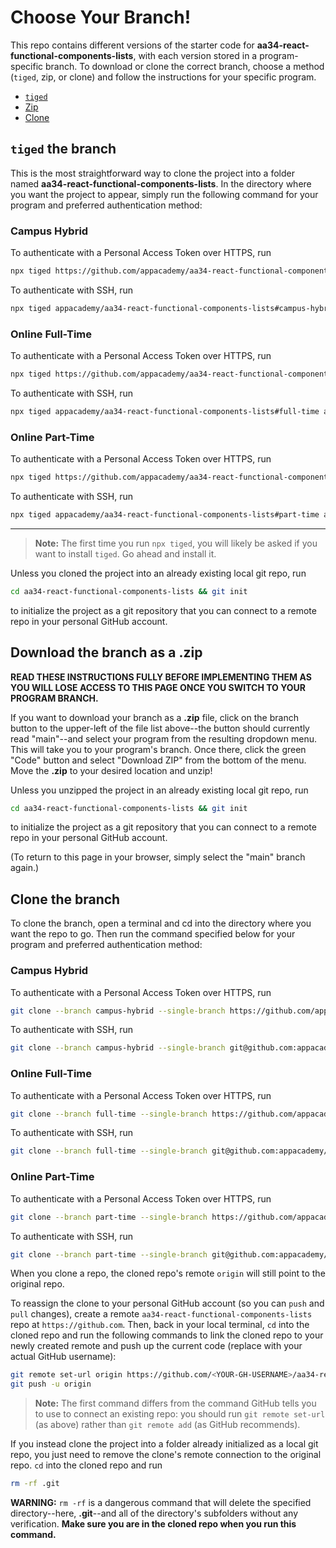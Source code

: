 # Choose Your Branch!

This repo contains different versions of the starter code for **aa34-react-functional-components-lists**,
with each version stored in a program-specific branch. To download or clone the
correct branch, choose a method (`tiged`, zip, or clone) and follow the
instructions for your specific program.

* [`tiged`](#tiged-the-branch)
* [Zip](#download-the-branch-as-a-zip)
* [Clone](#clone-the-branch)

## `tiged` the branch

This is the most straightforward way to clone the project into a folder named
**aa34-react-functional-components-lists**. In the directory where you want the project to appear, simply
run the following command for your program and preferred authentication method:

### Campus Hybrid

To authenticate with a Personal Access Token over HTTPS, run

```sh
npx tiged https://github.com/appacademy/aa34-react-functional-components-lists#campus-hybrid aa34-react-functional-components-lists
```

To authenticate with SSH, run

```sh
npx tiged appacademy/aa34-react-functional-components-lists#campus-hybrid aa34-react-functional-components-lists
```

### Online Full-Time

To authenticate with a Personal Access Token over HTTPS, run

```sh
npx tiged https://github.com/appacademy/aa34-react-functional-components-lists#full-time aa34-react-functional-components-lists
```

To authenticate with SSH, run

```sh
npx tiged appacademy/aa34-react-functional-components-lists#full-time aa34-react-functional-components-lists
```

### Online Part-Time

To authenticate with a Personal Access Token over HTTPS, run

```sh
npx tiged https://github.com/appacademy/aa34-react-functional-components-lists#part-time aa34-react-functional-components-lists
```

To authenticate with SSH, run

```sh
npx tiged appacademy/aa34-react-functional-components-lists#part-time aa34-react-functional-components-lists
```

-----

> **Note:** The first time you run `npx tiged`, you will likely be asked if you
> want to install `tiged`. Go ahead and install it.

Unless you cloned the project into an already existing local git repo, run

```sh
cd aa34-react-functional-components-lists && git init
```

to initialize the project as a git repository that you can connect to a remote
repo in your personal GitHub account.

## Download the branch as a .zip

**READ THESE INSTRUCTIONS FULLY BEFORE IMPLEMENTING THEM AS YOU WILL LOSE ACCESS
TO THIS PAGE ONCE YOU SWITCH TO YOUR PROGRAM BRANCH.**

If you want to download your branch as a __.zip__ file, click on the branch
button to the upper-left of the file list above--the button should currently
read "main"--and select your program from the resulting dropdown menu. This will
take you to your program's branch. Once there, click the green "Code" button and
select "Download ZIP" from the bottom of the menu. Move the __.zip__ to your
desired location and unzip!

Unless you unzipped the project in an already existing local git repo, run

```sh
cd aa34-react-functional-components-lists && git init
```

to initialize the project as a git repository that you can connect to a remote
repo in your personal GitHub account.

(To return to this page in your browser, simply select the "main" branch again.)

## Clone the branch

To clone the branch, open a terminal and cd into the directory where you want
the repo to go. Then run the command specified below for your program and
preferred authentication method:

### Campus Hybrid

To authenticate with a Personal Access Token over HTTPS, run

```sh
git clone --branch campus-hybrid --single-branch https://github.com/appacademy/aa34-react-functional-components-lists.git
```

To authenticate with SSH, run

```sh
git clone --branch campus-hybrid --single-branch git@github.com:appacademy/aa34-react-functional-components-lists.git
```

### Online Full-Time

To authenticate with a Personal Access Token over HTTPS, run

```sh
git clone --branch full-time --single-branch https://github.com/appacademy/aa34-react-functional-components-lists.git
```

To authenticate with SSH, run

```sh
git clone --branch full-time --single-branch git@github.com:appacademy/aa34-react-functional-components-lists.git
```

### Online Part-Time

To authenticate with a Personal Access Token over HTTPS, run

```sh
git clone --branch part-time --single-branch https://github.com/appacademy/aa34-react-functional-components-lists.git
```

To authenticate with SSH, run

```sh
git clone --branch part-time --single-branch git@github.com:appacademy/aa34-react-functional-components-lists.git
```

When you clone a repo, the cloned repo's remote `origin` will still point to the
original repo.

To reassign the clone to your personal GitHub account (so you can `push` and
`pull` changes), create a remote `aa34-react-functional-components-lists` repo at `https://github.com`.
Then, back in your local terminal, `cd` into the cloned repo and run the
following commands to link the cloned repo to your newly created remote and push
up the current code (replace <YOUR-GH-USERNAME> with your actual GitHub username):

```sh
git remote set-url origin https://github.com/<YOUR-GH-USERNAME>/aa34-react-functional-components-lists
git push -u origin
```

 > **Note:** The first command differs from the command GitHub tells you to use
 > to connect an existing repo: you should run `git remote set-url` (as above)
 > rather than `git remote add` (as GitHub recommends).

 If you instead clone the project into a folder already initialized as a local
 git repo, you just need to remove the clone's remote connection to the original
 repo. `cd` into the cloned repo and run

 ```sh
 rm -rf .git
 ```

**WARNING:** `rm -rf` is a dangerous command that will delete the specified
directory--here, __.git__--and all of the directory's subfolders without any
verification. **Make sure you are in the cloned repo when you run this
command.**
